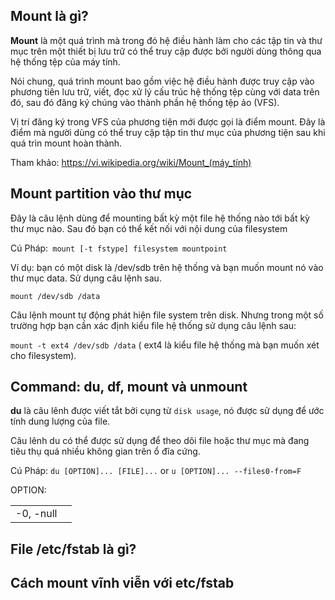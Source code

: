## Mount là gì?

**Mount** là một quá trình mà trong đó hệ điều hành làm cho các tập tin và thư mục trên một thiết bị lưu trữ có thể truy cập được bởi người dùng thông qua hệ thống tệp của máy tính.

Nói chung, quá trình mount bao gồm việc hệ điều hành được truy cập vào phương tiên lưu trữ, viết, đọc xử lý cấu trúc hệ thống tệp cùng với data trên đó, sau đó đăng ký chúng vào thành phần hệ thống tệp ảo (VFS).

Vị trí đăng ký trong VFS của phương tiện mới được gọi là điểm mount. Đây là điểm mà người dùng có thể truy cập tập tin thư mục của phương tiện sau khi quá trìn mount hoàn thành.

Tham khảo: https://vi.wikipedia.org/wiki/Mount_(máy_tính)

## Mount partition vào thư mục

Đây là câu lệnh dùng để mounting bất kỳ một file hệ thống nào tới bất kỳ thư mục nào. Sau đó bạn có thể kết nối với nội dung của filesystem

Cú Pháp:` mount [-t fstype] filesystem mountpoint`

Ví dụ: bạn có một disk là /dev/sdb trên hệ thống và bạn muốn mount nó vào thư mục data. Sử dụng câu lệnh sau.

`mount /dev/sdb /data`

Câu lệnh mount tự động phát hiện file system trên disk. Nhưng trong một số trường hợp bạn cần xác định kiểu file hệ thống sử dụng câu lệnh sau:

`mount -t ext4 /dev/sdb /data` ( ext4 là kiểu file hệ thống mà bạn muốn xét cho filesystem).


## Command: du, df, mount và unmount

**du** là câu lênh được viết tắt bởi cụng từ `disk usage`, nó được sử dụng để ước tính dung lượng của file.

Câu lênh du có thể được sử dụng để theo dõi file hoặc thư mục mà đang tiêu thụ quá nhiều không gian trên ổ đĩa cứng.

Cú Pháp: `du [OPTION]... [FILE]...` or `u [OPTION]... --files0-from=F`

OPTION: 

|   |   |
|---|----|
|-0, -null| 

## File /etc/fstab là gì?

## Cách mount vĩnh viễn với etc/fstab

